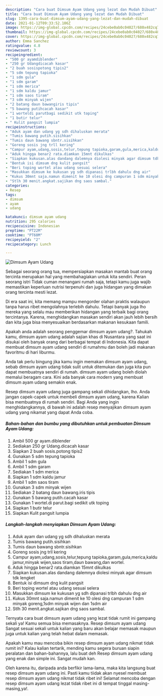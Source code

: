 ```yaml
---
description: "Cara buat Dimsum Ayam Udang yang lezat dan Mudah Dibuat"
title: "Cara buat Dimsum Ayam Udang yang lezat dan Mudah Dibuat"
slug: 1395-cara-buat-dimsum-ayam-udang-yang-lezat-dan-mudah-dibuat
date: 2021-01-12T09:33:52.106Z
image: https://img-global.cpcdn.com/recipes/24cebe0ab0c04027/680x482cq70/dimsum-ayam-udang-foto-resep-utama.jpg
thumbnail: https://img-global.cpcdn.com/recipes/24cebe0ab0c04027/680x482cq70/dimsum-ayam-udang-foto-resep-utama.jpg
cover: https://img-global.cpcdn.com/recipes/24cebe0ab0c04027/680x482cq70/dimsum-ayam-udang-foto-resep-utama.jpg
author: Emma Sanchez
ratingvalue: 4.8
reviewcount: 3
recipeingredient:
- "500 gr ayamdiblender"
- "250 gr Udangdicacah kasar"
- "2 buah sosispotong tipis2"
- "5 sdm tepung tapioka"
- "1 sdm gula"
- "1 sdm garam"
- "1 sdm merica"
- "1 sdm kaldu jamur"
- "1 sdm saos tiram"
- "3 sdm minyak wijen"
- "2 batang daun bawangiris tipis"
- "5 bawang putihcacah kasar"
- "1 worteldi parutbagi sedikit utk toping"
- "1 butir telur"
- " Kulit pangsit lumpia"
recipeinstructions:
- "Aduk ayam dan udang yg sdh dihaluskan merata"
- "Tumis bawang putih.sisihkan"
- "Tumis daun bawang sbntr.sisihkan"
- "Goreng sosis jng trll kering"
- "Campur ayam,udang,sosis,telur,tepung tapioka,garam,gula,merica,kaldu jamur,minyak wijen,saos tiram,daun bawang,dan wortel."
- "Aduk hingga benar2 rata.diamkan 15mnt dikulkas"
- "Siapkan kukusan.alas dandang dalemnya diolesi minyak agar dimsum tdk lengket"
- "Bentuk isi dimsum dng kulit pangsit"
- "Beri toping wortel atau udang sesuai selera"
- "Masukkan dimsum ke kukusan yg sdh dipanasi trlbh dahulu dng air"
- "Kukus 30mnt saja.namun dimenit ke 10 olesi dng campuran 1 sdm minyak goreng,1sdm minyak wijen dan 1sdm air"
- "Stlh 30 menit.angkat.sajikan dng saos sambal."
categories:
- Resep
tags:
- dimsum
- ayam
- udang

katakunci: dimsum ayam udang 
nutrition: 295 calories
recipecuisine: Indonesian
preptime: "PT22M"
cooktime: "PT60M"
recipeyield: "2"
recipecategory: Lunch

---
```



![Dimsum Ayam Udang](https://img-global.cpcdn.com/recipes/24cebe0ab0c04027/680x482cq70/dimsum-ayam-udang-foto-resep-utama.jpg)

Sebagai seorang orang tua, mempersiapkan masakan mantab buat orang tercinta merupakan hal yang membahagiakan untuk kita sendiri. Peran seorang istri Tidak cuman menangani rumah saja, tetapi kamu juga wajib memastikan keperluan nutrisi terpenuhi dan juga hidangan yang dimakan orang tercinta mesti lezat.

Di era  saat ini, kita memang mampu mengorder olahan praktis walaupun tanpa harus ribet mengolahnya terlebih dahulu. Tetapi banyak juga lho mereka yang selalu mau memberikan hidangan yang terbaik bagi orang tercintanya. Karena, menghidangkan masakan sendiri akan jauh lebih bersih dan kita juga bisa menyesuaikan berdasarkan makanan kesukaan famili. 



Apakah anda adalah seorang penggemar dimsum ayam udang?. Tahukah kamu, dimsum ayam udang adalah sajian khas di Nusantara yang saat ini disukai oleh banyak orang dari berbagai tempat di Indonesia. Kita dapat membuat dimsum ayam udang sendiri di rumahmu dan boleh jadi makanan favoritmu di hari liburmu.

Anda tak perlu bingung jika kamu ingin memakan dimsum ayam udang, sebab dimsum ayam udang tidak sulit untuk ditemukan dan juga kita pun dapat membuatnya sendiri di rumah. dimsum ayam udang boleh diolah memalui beragam cara. Kini ada banyak cara modern yang membuat dimsum ayam udang semakin enak.

Resep dimsum ayam udang juga gampang sekali dihidangkan, lho. Anda jangan capek-capek untuk membeli dimsum ayam udang, karena Kalian bisa membuatnya di rumah sendiri. Bagi Anda yang ingin menghidangkannya, di bawah ini adalah resep menyajikan dimsum ayam udang yang nikamat yang dapat Anda coba.

<!--inarticleads1-->

##### Bahan-bahan dan bumbu yang dibutuhkan untuk pembuatan Dimsum Ayam Udang:

1. Ambil 500 gr ayam.diblender
1. Sediakan 250 gr Udang.dicacah kasar
1. Siapkan 2 buah sosis.potong tipis2
1. Gunakan 5 sdm tepung tapioka
1. Ambil 1 sdm gula
1. Ambil 1 sdm garam
1. Sediakan 1 sdm merica
1. Siapkan 1 sdm kaldu jamur
1. Ambil 1 sdm saos tiram
1. Gunakan 3 sdm minyak wijen
1. Sediakan 2 batang daun bawang.iris tipis
1. Gunakan 5 bawang putih.cacah kasar
1. Gunakan 1 wortel.di parut.bagi sedikit utk toping
1. Siapkan 1 butir telur
1. Siapkan  Kulit pangsit lumpia




<!--inarticleads2-->

##### Langkah-langkah menyiapkan Dimsum Ayam Udang:

1. Aduk ayam dan udang yg sdh dihaluskan merata
1. Tumis bawang putih.sisihkan
1. Tumis daun bawang sbntr.sisihkan
1. Goreng sosis jng trll kering
1. Campur ayam,udang,sosis,telur,tepung tapioka,garam,gula,merica,kaldu jamur,minyak wijen,saos tiram,daun bawang,dan wortel.
1. Aduk hingga benar2 rata.diamkan 15mnt dikulkas
1. Siapkan kukusan.alas dandang dalemnya diolesi minyak agar dimsum tdk lengket
1. Bentuk isi dimsum dng kulit pangsit
1. Beri toping wortel atau udang sesuai selera
1. Masukkan dimsum ke kukusan yg sdh dipanasi trlbh dahulu dng air
1. Kukus 30mnt saja.namun dimenit ke 10 olesi dng campuran 1 sdm minyak goreng,1sdm minyak wijen dan 1sdm air
1. Stlh 30 menit.angkat.sajikan dng saos sambal.




Ternyata cara buat dimsum ayam udang yang lezat tidak rumit ini gampang sekali ya! Kamu semua bisa memasaknya. Resep dimsum ayam udang Sangat sesuai sekali untuk kalian yang baru akan belajar memasak maupun juga untuk kalian yang telah hebat dalam memasak.

Apakah kamu mau mencoba bikin resep dimsum ayam udang nikmat tidak rumit ini? Kalau kalian tertarik, mending kamu segera buruan siapin peralatan dan bahan-bahannya, lalu buat deh Resep dimsum ayam udang yang enak dan simple ini. Sangat mudah kan. 

Oleh karena itu, daripada anda berfikir lama-lama, maka kita langsung buat resep dimsum ayam udang ini. Pasti kamu tiidak akan nyesel membuat resep dimsum ayam udang nikmat tidak ribet ini! Selamat mencoba dengan resep dimsum ayam udang lezat tidak ribet ini di tempat tinggal masing-masing,ya!.

